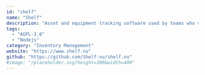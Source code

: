 ```yaml
---
id: "shelf"
name: "Shelf"
description: "Asset and equipment tracking software used by teams who value clarity. Shelf is an asset database and QR asset label generator that lets you create, manage and overview your assets across locations. Unlimited assets, free forever."
tags:
  - "AGPL-3.0"
  - "Nodejs"
category: "Inventory Management"
website: "https://www.shelf.nu"
github: "https://github.com/Shelf-nu/shelf.nu"
#image: "/placeholder.svg?height=300&width=400"
---
```


